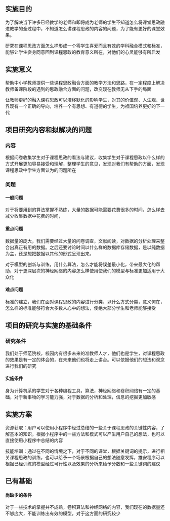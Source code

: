 ## 实施目的

为了解决当下许多已经教学的老师和即将成为老师的学生不知道怎么将课堂思政融进教学的全过程中，不知道怎么讲课程思政的内容的问题，为了能有更好的课堂效果。

研究在课程思政方面怎么样形成一个零学生喜爱而且有效的学科融合模式和标准，能够让学生妾身同意回到课程思政的教育意义所在，对他们的心灵能够有所启发

## 实施意义

帮助中小学教师提供一些课程思政融合方面的教学方法和思路，在一定程度上解决教师备课阶段的遇到的思政融合方面的问题，改变现在教师无从下手的局面

让教师更好的融入课程思政可以潜移默化的影响学生，对其的价值观、人生观、世界观有一个正确的导向，培养一个有思想、有道德的学生，为祖国培养更好的下一代

## 项目研究内容和拟解决的问题

### 内容

根据问卷收集学生对于课程思政的看法与建议，收集学生对于课程思政以什么样的方式开展更加容易接受和理解，整理学生的意见，发现对我们有帮助的方面，发现课程思政中学生方面认为的问题所在

### 问题

#### 一般问题

对于将要用到的算法掌握不熟练，大量的数据可能需要花费很多的时间，怎么样去减少收集数据中花费的时间，

#### 重点问题

数据量的庞大，我们需要经过大量的问卷调查，文献阅读，对数据的分析处理来整合出真正有用的数据。之后还要讨论时间以什么样的数据库存储数据，是以纯数据为主，还是想把数据以其他的形式呈现出来。

对于模型的创新与训练，用什么算法，怎么才能将误差最小化，带来最大化的帮助，对于更深层次的神经网络的内容怎么样使用使我们的模型与标准更加适用于大众化

#### 难点问题

标准的建立，我们在面对课程思政的内容进行分类，以什么方式分类，意义何在，怎么样的标准能够符合大多数人心中的想法，使绝大部分学生和老师能够接受

## 项目的研究与实施的基础条件

### 研究条件

我们处于师范院校，校园内有很多未来的准教师人才，他们也是学生，对课程思政的效果是有一定的体会的，在未来他们也将走上讲台。可以依据他们的想法和观念进行我们的研究

#### 实施条件

身为计算机系的学生对于各种编程工具，算法，神经网络和卷积网络有一定的基础，对于新事物的学习能力强，对于数据的分析和处理，信息的挖掘更加敏感

## 实施方案

资源获取：用户可以使用小程序中经过总结的一些关于课程思政的关键性内容，了解基本的知识，根据小程序中的一些方法和模式可以产生用户自己的想法，也可以直接使用小程序中总结的内容

技能培训：通过在不同的情境之下，对于不同的课堂，根据关键词的提示，进行相关课程思政的训练，也可以给予一个场景根据自己的想法随意发挥，雄安程序可以根据已经训练的模型经过可行性以及效果的分析来给予分数和一些关键词的建议

## 已有基础

#### 尚缺少的条件

对于一些技术的掌握并不成熟，卷积算法和神经网络的内容，我们现在的数据量还不够庞大，不能训练出有效的模型，对于这方面的研究较少







